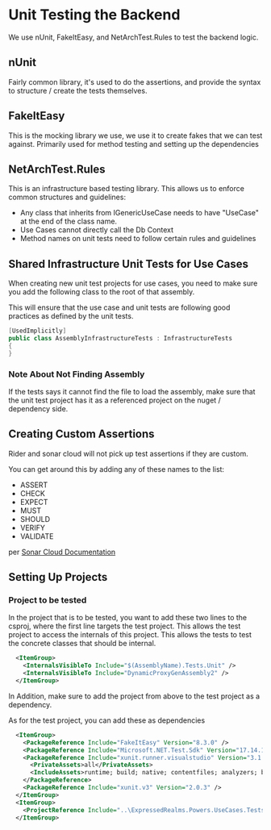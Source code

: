 # Unit Testing the Backend
We use nUnit, FakeItEasy, and NetArchTest.Rules to test the backend logic.

## nUnit
Fairly common library, it's used to do the assertions, and provide the syntax to structure / create the tests themselves.

## FakeItEasy
This is the mocking library we use, we use it to create fakes that we can test against.  Primarily used for method testing
and setting up the dependencies

## NetArchTest.Rules
This is an infrastructure based testing library.  This allows us to enforce common structures and guidelines:
- Any class that inherits from IGenericUseCase needs to have "UseCase" at the end of the class name.
- Use Cases cannot directly call the Db Context
- Method names on unit tests need to follow certain rules and guidelines

## Shared Infrastructure Unit Tests for Use Cases
When creating new unit test projects for use cases, you need to make sure you add the following class to the root of
that assembly.

This will ensure that the use case and unit tests are following good practices as defined by the unit tests.

```csharp
[UsedImplicitly]
public class AssemblyInfrastructureTests : InfrastructureTests
{
}
```

### Note About Not Finding Assembly
If the tests says it cannot find the file to load the assembly, make sure that the unit test project has it as a
referenced project on the nuget / dependency side.

## Creating Custom Assertions
Rider and sonar cloud will not pick up test assertions if they are custom.

You can get around this by adding any of these names to the list:
- ASSERT
- CHECK
- EXPECT
- MUST
- SHOULD
- VERIFY
- VALIDATE

per [Sonar Cloud Documentation](https://community.sonarsource.com/t/how-to-mark-custom-methods-as-assertion-methods-in-c/31437/2)

## Setting Up Projects

### Project to be tested
In the project that is to be tested, you want to add these two lines to the csproj, where the first line targets the test
project.  This allows the test project to access the internals of this project.  This allows the tests to test the
concrete classes that should be internal.

```xml
  <ItemGroup>
    <InternalsVisibleTo Include="$(AssemblyName).Tests.Unit" />
    <InternalsVisibleTo Include="DynamicProxyGenAssembly2" />
  </ItemGroup>
```

In Addition, make sure to add the project from above to the test project as a dependency.

As for the test project, you can add these as dependencies

```xml
  <ItemGroup>
    <PackageReference Include="FakeItEasy" Version="8.3.0" />
    <PackageReference Include="Microsoft.NET.Test.Sdk" Version="17.14.1" />
    <PackageReference Include="xunit.runner.visualstudio" Version="3.1.1">
      <PrivateAssets>all</PrivateAssets>
      <IncludeAssets>runtime; build; native; contentfiles; analyzers; buildtransitive</IncludeAssets>
    </PackageReference>
    <PackageReference Include="xunit.v3" Version="2.0.3" />
  </ItemGroup>
  <ItemGroup>
    <ProjectReference Include="..\ExpressedRealms.Powers.UseCases.Tests.Unit\ExpressedRealms.Powers.UseCases.Tests.Unit.csproj" />
  </ItemGroup>
```